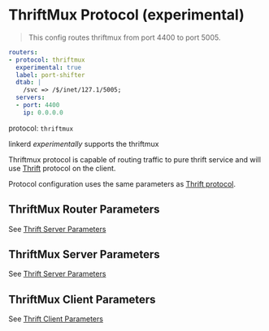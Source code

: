 # ThriftMux Protocol (experimental)

> This config routes thriftmux from port 4400 to port 5005. 

```yaml
routers:
- protocol: thriftmux
  experimental: true
  label: port-shifter
  dtab: |
    /svc => /$/inet/127.1/5005;
  servers:
  - port: 4400
    ip: 0.0.0.0
```

protocol: `thriftmux`

linkerd _experimentally_ supports the thriftmux

Thriftmux protocol is capable of routing traffic to pure thrift service and 
will use [Thrift](http://twitter.github.io/finagle/guide/Protocols.html#thrift) protocol on the client.

Protocol configuration uses the same parameters as 
[Thrift protocol](https://linkerd.io/config/head/linkerd#thrift-protocol).
 
## ThriftMux Router Parameters

See [Thrift Server Parameters](https://linkerd.io/config/head/linkerd#thrift-router-parameters)

## ThriftMux Server Parameters

See [Thrift Server Parameters](https://linkerd.io/config/head/linkerd#thrift-server-parameters)

## ThriftMux Client Parameters

See [Thrift Client Parameters](https://linkerd.io/config/head/linkerd#thrift-client-parameters)